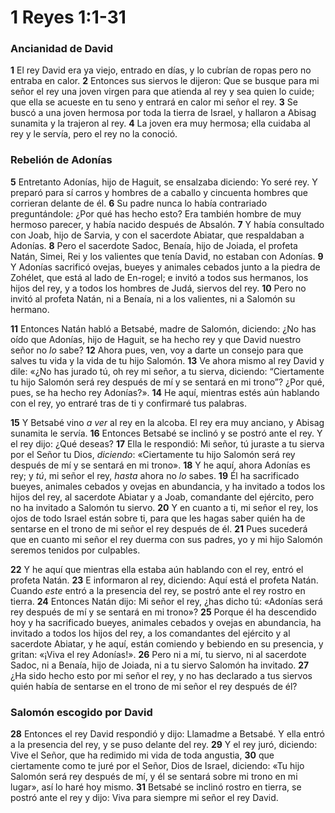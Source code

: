 # 1 Reyes 1:1-31

### **Ancianidad de David**

**1** El rey David era ya viejo, entrado en días, y lo cubrían de ropas pero no entraba en calor. **2** Entonces sus siervos le dijeron: Que se busque para mi señor el rey una joven virgen para que atienda al rey y sea quien lo cuide; que ella se acueste en tu seno y entrará en calor mi señor el rey. **3** Se buscó a una joven hermosa por toda la tierra de Israel, y hallaron a Abisag sunamita y la trajeron al rey. **4** La joven era muy hermosa; ella cuidaba al rey y le servía, pero el rey no la conoció.

### **Rebelión de Adonías**

**5** Entretanto Adonías, hijo de Haguit, se ensalzaba diciendo: Yo seré rey. Y preparó para sí carros y hombres de a caballo y cincuenta hombres que corrieran delante de él. **6** Su padre nunca lo había contrariado preguntándole: ¿Por qué has hecho esto? Era también hombre de muy hermoso parecer, y había nacido después de Absalón. **7** Y había consultado con Joab, hijo de Sarvia, y con el sacerdote Abiatar, que respaldaban a Adonías. **8** Pero el sacerdote Sadoc, Benaía, hijo de Joiada, el profeta Natán, Simei, Rei y los valientes que tenía David, no estaban con Adonías. **9** Y Adonías sacrificó ovejas, bueyes y animales cebados junto a la piedra de Zohélet, que está al lado de En-rogel; e invitó a todos sus hermanos, los hijos del rey, y a todos los hombres de Judá, siervos del rey. **10** Pero no invitó al profeta Natán, ni a Benaía, ni a los valientes, ni a Salomón su hermano.

**11** Entonces Natán habló a Betsabé, madre de Salomón, diciendo: ¿No has oído que Adonías, hijo de Haguit, se ha hecho rey y que David nuestro señor no *lo* sabe? **12** Ahora pues, ven, voy a darte un consejo para que salves tu vida y la vida de tu hijo Salomón. **13** Ve ahora mismo al rey David y dile: «¿No has jurado tú, oh rey mi señor, a tu sierva, diciendo: “Ciertamente tu hijo Salomón será rey después de mí y se sentará en mi trono”? ¿Por qué, pues, se ha hecho rey Adonías?». **14** He aquí, mientras estés aún hablando con el rey, yo entraré tras de ti y confirmaré tus palabras.

**15** Y Betsabé vino *a ver* al rey en la alcoba. El rey era muy anciano, y Abisag sunamita le servía. **16** Entonces Betsabé se inclinó y se postró ante el rey. Y el rey dijo: ¿Qué deseas? **17** Ella le respondió: Mi señor, tú juraste a tu sierva por el Señor tu Dios, *diciendo*: «Ciertamente tu hijo Salomón será rey después de mí y se sentará en mi trono». **18** Y he aquí, ahora Adonías es rey; y *tú*, mi señor el rey, *hasta* ahora no *lo* sabes. **19** Él ha sacrificado bueyes, animales cebados y ovejas en abundancia, y ha invitado a todos los hijos del rey, al sacerdote Abiatar y a Joab, comandante del ejército, pero no ha invitado a Salomón tu siervo. **20** Y en cuanto a ti, mi señor el rey, los ojos de todo Israel están sobre ti, para que les hagas saber quién ha de sentarse en el trono de mi señor el rey después de él. **21** Pues sucederá que en cuanto mi señor el rey duerma con sus padres, yo y mi hijo Salomón seremos tenidos por culpables.

**22** Y he aquí que mientras ella estaba aún hablando con el rey, entró el profeta Natán. **23** E informaron al rey, diciendo: Aquí está el profeta Natán. Cuando *este* entró a la presencia del rey, se postró ante el rey rostro en tierra. **24** Entonces Natán dijo: Mi señor el rey, ¿has dicho tú: «Adonías será rey después de mí y se sentará en mi trono»? **25** Porque él ha descendido hoy y ha sacrificado bueyes, animales cebados y ovejas en abundancia, ha invitado a todos los hijos del rey, a los comandantes del ejército y al sacerdote Abiatar, y he aquí, están comiendo y bebiendo en su presencia, y gritan: «¡Viva el rey Adonías\!». **26** Pero ni a mí, tu siervo, ni al sacerdote Sadoc, ni a Benaía, hijo de Joiada, ni a tu siervo Salomón ha invitado. **27** ¿Ha sido hecho esto por mi señor el rey, y no has declarado a tus siervos quién había de sentarse en el trono de mi señor el rey después de él?

### **Salomón escogido por David**

**28** Entonces el rey David respondió y dijo: Llamadme a Betsabé. Y ella entró a la presencia del rey, y se puso delante del rey. **29** Y el rey juró, diciendo: Vive el Señor, que ha redimido mi vida de toda angustia, **30** que ciertamente como te juré por el Señor, Dios de Israel, diciendo: «Tu hijo Salomón será rey después de mí, y él se sentará sobre mi trono en mi lugar», así lo haré hoy mismo. **31** Betsabé se inclinó rostro en tierra, se postró ante el rey y dijo: Viva para siempre mi señor el rey David.
